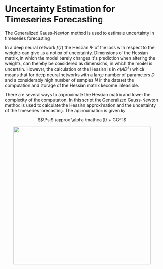 # Uncertainty Estimation for Timeseries Forecasting
The Generalized Gauss-Newton method is used to estimate uncertainty in timeseries forecasting

In a deep neural network $f(x)$ the Hessian $\Psi$ of the loss with respect to the weights can give us a notion of uncertainty. Dimensions of the Hessian matrix, in which the model barely changes it's prediction when altering the weights, can thereby be considered as dimensions, in which the model is uncertain. However, the calculation of the Hessian is in $\mathcal{O}(ND^2)$ which means that for deep neural networks with a large number of parameters $D$ and a considerably high number of samples $N$ in the dataset the computation and storage of the Hessian matrix become infeasible.

There are several ways to approximate the Hessian matrix and lower the complexity of the computation. In this script the Generalized Gauss-Newton method is used to calculate the Hessian approximation and the uncertainty of the timeseries forecasting. The approximation is given by
<p align="center">
  $$\Psi$ \approx \alpha \mathcal{I} + GG^T$
</p>

<p align="center">
<img src="https://github.com/user-attachments/assets/b37b2548-19cf-4fb9-811f-3bde41ec7aa1" width="450"/>
</p>

